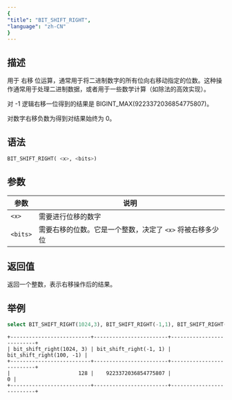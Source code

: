 ```yaml
---
{
"title": "BIT_SHIFT_RIGHT",
"language": "zh-CN"
}
---
```


## 描述
用于 右移 位运算，通常用于将二进制数字的所有位向右移动指定的位数。这种操作通常用于处理二进制数据，或者用于一些数学计算（如除法的高效实现）。

对 -1 逻辑右移一位得到的结果是 BIGINT_MAX(9223372036854775807)。

对数字右移负数为得到对结果始终为 0。

## 语法
```sql
BIT_SHIFT_RIGHT( <x>, <bits>)
```


## 参数
| 参数    | 说明                               |
|-------|----------------------------------|
| `<x>` | 需要进行位移的数字                        |
| `<bits>` | 需要右移的位数。它是一个整数，决定了 `<x>` 将被右移多少位 |

## 返回值

返回一个整数，表示右移操作后的结果。

## 举例

```sql
select BIT_SHIFT_RIGHT(1024,3), BIT_SHIFT_RIGHT(-1,1), BIT_SHIFT_RIGHT(100, -1);
```

```text
+--------------------------+------------------------+--------------------------+
| bit_shift_right(1024, 3) | bit_shift_right(-1, 1) | bit_shift_right(100, -1) |
+--------------------------+------------------------+--------------------------+
|                      128 |    9223372036854775807 |                        0 |
+--------------------------+------------------------+--------------------------+
```
